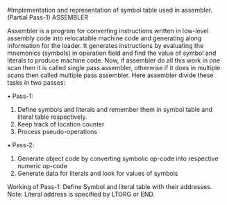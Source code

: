 #Implementation and representation of symbol table used in assembler.(Partial Pass-1) ASSEMBLER

Assembler is a program for converting instructions written in low-level assembly code into relocatable machine code and generating along information for the loader.
It generates instructions by evaluating the mnemonics (symbols) in operation field and find the value of symbol and literals to produce machine code. Now, if assembler do all this work in one scan then it is called single pass assembler, otherwise if it does in multiple scans then called multiple pass assembler. Here assembler divide these tasks in two passes:

•	Pass-1:
1.	Define symbols and literals and remember them in symbol table and literal table respectively.
2.	Keep track of location counter
3.	Process pseudo-operations

•	Pass-2:
1.	Generate object code by converting symbolic op-code into respective numeric op-code
2.	Generate data for literals and look for values of symbols

Working of Pass-1: 
Define Symbol and literal table with their addresses.
Note: Literal address is specified by LTORG or END.
